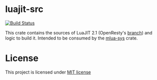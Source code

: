 # luajit-src

[![Build Status]][github-actions]

[Build Status]: https://github.com/khvzak/luajit-src-rs/workflows/CI/badge.svg
[github-actions]: https://github.com/khvzak/luajit-src-rs/actions

This crate contains the sources of LuaJIT 2.1 (OpenResty's [branch]) and logic to build it.
Intended to be consumed by the [mlua-sys] crate.

[branch]: https://github.com/openresty/luajit2
[mlua-sys]: https://crates.io/crates/mlua-sys

# License

This project is licensed under [MIT license](http://opensource.org/licenses/MIT)
